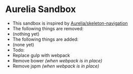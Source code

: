 Aurelia Sandbox
====
* This sandbox is inspired by [Aurelia/skeleton-navigation](https://github.com/aurelia/skeleton-navigation/tree/master/skeleton-typescript-asp.net5/src/skeleton-navigation-typescript-vs)
* The following things are removed:
 * (nothing yet)
* The following things are added:
 * (none yet)
* Todo:
 * Replace gulp with webpack
 * Remove bower _(when webpack is in place)_
 * Remove jspm _(when webpack is in place)_
